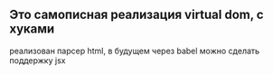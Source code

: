 ## Это самописная реализация virtual dom, с хуками
реализован парсер html, в будущем через babel можно сделать поддержку jsx